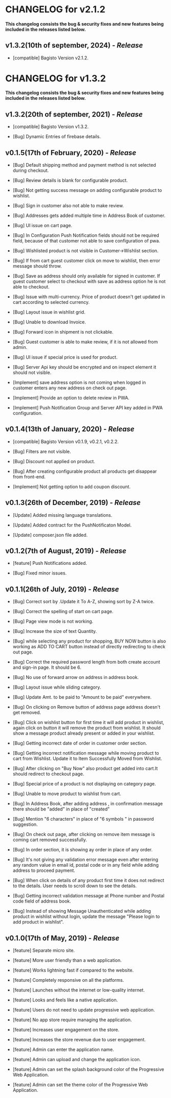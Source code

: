 # CHANGELOG for v2.1.2

#### This changelog consists the bug & security fixes and new features being included in the releases listed below.

## **v1.3.2(10th of september, 2024)** - *Release*

- [compatible] Bagisto Version v2.1.2.

# CHANGELOG for v1.3.2

#### This changelog consists the bug & security fixes and new features being included in the releases listed below.

## **v1.3.2(20th of september, 2021)** - *Release*

- [compatible] Bagisto Version v1.3.2.

- [Bug] Dynamic Entries of firebase details.

## **v0.1.5(17th of February, 2020)** - *Release*

- [Bug] Default shipping method and payment method is not selected during checkout.

- [Bug] Review details is blank for configurable product.

- [Bug] Not getting success message on adding configurable product to wishlist.

- [Bug] Sign in customer also not able to make review.

- [Bug] Addresses gets added multiple time in Address Book of customer.

- [Bug] UI issue on cart page.

- [Bug] In Configuration Push Notification fields should not be required field, because of that customer not able to save configuration of pwa.

- [Bug] Wishlisted product is not visible in Customer->Wishlist section.

- [Bug] If from cart guest customer click on move to wishlist, then error message should throw.

- [Bug] Save as address should only available for signed in customer. If guest customer select to checkout with save as address option he is not able to checkout.

- [Bug] Issue with multi-currency. Price of product doesn't get updated in cart according to selected currency.

- [Bug] Layout issue in wishlist grid.

- [Bug] Unable to download Invoice.

- [Bug] Forward icon in shipment is not clickable.

- [Bug] Guest customer is able to make review, if it is not allowed from admin.

- [Bug] UI issue if special price is used for product.

- [Bug] Server Api key should be encrypted and on inspect element it should not visible.

- [Implement] save address option is not coming when logged in customer enters any new address on check out page.

- [Implement] Provide an option to delete review in PWA.

- [Implement] Push Notification Group and Server API key added in PWA configuration.

## **v0.1.4(13th of January, 2020)** - *Release*

- [compatible] Bagisto Version v0.1.9, v0.2.1, v0.2.2.

- [Bug] Filters are not visible.

- [Bug] Discount not applied on product.

- [Bug] After creating configurable product all products get disappear from front-end.

- [Implement] Not getting option to add coupon discount.

## **v0.1.3(26th of December, 2019)** - *Release*

* [Update] Added missing language translations.

* [Update] Added contract for the PushNotificaton Model.

* [Update] composer.json file added.

## **v0.1.2(7th of August, 2019)** - *Release*

* [feature] Push Notifications added.

* [Bug] Fixed minor issues.

## **v0.1.1(26th of July, 2019)** - *Release*

* [Bug] Correct sort by .Update it To A-Z, showing sort by Z-A twice.

* [Bug] Correct the spelling of start on cart page.

* [Bug] Page view mode is not working.

* [Bug] Increase the size of text Quantity.

* [Bug] while selecting any product for shopping, BUY NOW button is also working as ADD TO CART button instead of directly redirecting to check out page.

* [Bug] Correct the required password length from both create account and sign-in page. It should be 6.

* [Bug] No use of forward arrow on address in address book.

* [Bug] Layout issue while sliding category.

* [Bug] Update Amt. to be paid to "Amount to be paid" everywhere.

* [Bug] On clicking on Remove button of address page address doesn't get removed.

* [Bug] Click on wishlist button for first time it will add product in wishlist, again click on button it will remove the product from wishlist. It should show a message product already present or added in your wishlist.

* [Bug] Getting incorrect date of order in customer order section.

* [Bug] Getting incorrect notification message while moving product to cart from Wishlist. Update it to Item Successfully Moved from Wishlist.

* [Bug] After clicking on "Buy Now" also product get added into cart.It should redirect to checkout page.

* [Bug] Special price of a product is not displaying on category page.

* [Bug] Unable to move product to wishlist from cart.

* [Bug] In Address Book, after adding address , in confirmation message there should be "added" in place of "created"

* [Bug] Mention "6 characters" in place of "6 symbols " in password suggestion.

* [Bug] On check out page, after clicking on remove item message is coming cart removed successfully.

* [Bug] In order section, it is showing ay order in place of any order.

* [Bug] It's not giving any validation error message even after entering any random value in email id, postal code or in any field while adding address to proceed payment.

* [Bug] When click on details of any product first time it does not redirect to the details. User needs to scroll down to see the details.

* [Bug] Getting incorrect validation message at Phone number and Postal code field of address book.

* [Bug] Instead of showing Message Unauthenticated while adding product in wishlist without login, update the message "Please login to add product in wishlist".


## **v0.1.0(17th of May, 2019)** - *Release*

* [feature] Separate micro site.

* [feature] More user friendly than a web application.

* [feature] Works lightning fast if compared to the website.

* [feature] Completely responsive on all the platforms.

* [feature] Launches without the internet or low-quality internet.

* [feature] Looks and feels like a native application.

* [feature] Users do not need to update progressive web application.

* [feature] No app store require managing the application.

* [feature] Increases user engagement on the store.

* [feature] Increases the store revenue due to user engagement.

* [feature] Admin can enter the application name.

* [feature] Admin can upload and change the application icon.

* [feature] Admin can set the splash background color of the Progressive Web Application.

* [feature] Admin can set the theme color of the Progressive Web Application.
